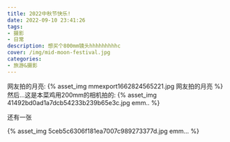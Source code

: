 ```yaml
---
title: 2022中秋节快乐!
date: 2022-09-10 23:41:26
tags:
- 摄影
- 日常
description: 想买个800mm镜头hhhhhhhhhc
cover: /img/mid-moon-festival.jpg
categories: 
- 旅游&摄影
---
```

网友拍的月亮:
{% asset_img mmexport1662824565221.jpg 网友拍的月亮 %}
然后...这是本菜鸡用200mm的相机拍的:
{% asset_img 41492bd0ad1a7dcb54233b239b65e3c.jpg emm.. %}

还有一张

{% asset_img 5ceb5c6306f181ea7007c989273377d.jpg emm... %}